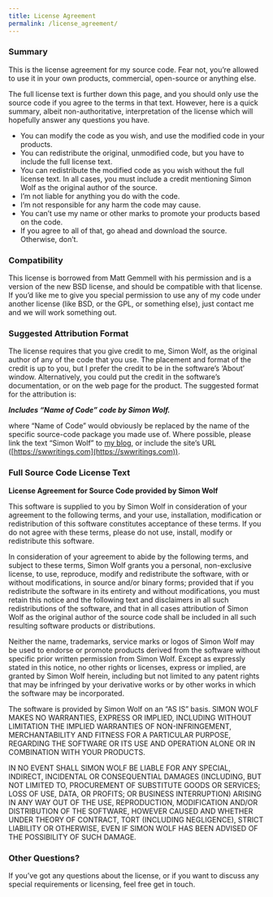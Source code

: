 ```yaml
---
title: License Agreement
permalink: /license_agreement/
---
```


### Summary

This is the license agreement for my source code. Fear not, you’re allowed to use it in your own products, commercial, open-source or anything else.

The full license text is further down this page, and you should only use the source code if you agree to the terms in that text. However, here is a quick summary, albeit non-authoritative, interpretation of the license which will hopefully answer any questions you have.

* You can modify the code as you wish, and use the modified code in your products.
* You can redistribute the original, unmodified code, but you have to include the full license text.
* You can redistribute the modified code as you wish without the full license text.
In all cases, you must include a credit mentioning Simon Wolf as the original author of the source.
* I’m not liable for anything you do with the code.
* I’m not responsible for any harm the code may cause.
* You can’t use my name or other marks to promote your products based on the code.
* If you agree to all of that, go ahead and download the source. Otherwise, don’t.

### Compatibility
This license is borrowed from Matt Gemmell with his permission and is a version of the new BSD license, and should be compatible with that license. If you’d like me to give you special permission to use any of my code under another license (like BSD, or the GPL, or something else), just contact me and we will work something out.

### Suggested Attribution Format
The license requires that you give credit to me, Simon Wolf, as the original author of any of the code that you use. The placement and format of the credit is up to you, but I prefer the credit to be in the software’s ‘About’ window. Alternatively, you could put the credit in the software’s documentation, or on the web page for the product. The suggested format for the attribution is:

***Includes “Name of Code” code by Simon Wolf.***

where “Name of Code” would obviously be replaced by the name of the specific source-code package you made use of. Where possible, please link the text “Simon Wolf” to [my blog](https://swwritings.com), or include the site’s URL ([https://swwritings.com](https://swwritings.com)).

### Full Source Code License Text

**License Agreement for Source Code provided by Simon Wolf**

This software is supplied to you by Simon Wolf in consideration of your agreement to the following terms, and your use, installation, modification or redistribution of this software constitutes acceptance of these terms. If you do not agree with these terms, please do not use, install, modify or redistribute this software.

In consideration of your agreement to abide by the following terms, and subject to these terms, Simon Wolf grants you a personal, non-exclusive license, to use, reproduce, modify and redistribute the software, with or without modifications, in source and/or binary forms; provided that if you redistribute the software in its entirety and without modifications, you must retain this notice and the following text and disclaimers in all such redistributions of the software, and that in all cases attribution of Simon Wolf as the original author of the source code shall be included in all such resulting software products or distributions.

Neither the name, trademarks, service marks or logos of Simon Wolf may be used to endorse or promote products derived from the software without specific prior written permission from Simon Wolf. Except as expressly stated in this notice, no other rights or licenses, express or implied, are granted by Simon Wolf herein, including but not limited to any patent rights that may be infringed by your derivative works or by other works in which the software may be incorporated.

The software is provided by Simon Wolf on an “AS IS” basis. SIMON WOLF MAKES NO WARRANTIES, EXPRESS OR IMPLIED, INCLUDING WITHOUT LIMITATION THE IMPLIED WARRANTIES OF NON-INFRINGEMENT, MERCHANTABILITY AND FITNESS FOR A PARTICULAR PURPOSE, REGARDING THE SOFTWARE OR ITS USE AND OPERATION ALONE OR IN COMBINATION WITH YOUR PRODUCTS.

IN NO EVENT SHALL SIMON WOLF BE LIABLE FOR ANY SPECIAL, INDIRECT, INCIDENTAL OR CONSEQUENTIAL DAMAGES (INCLUDING, BUT NOT LIMITED TO, PROCUREMENT OF SUBSTITUTE GOODS OR SERVICES; LOSS OF USE, DATA, OR PROFITS; OR BUSINESS INTERRUPTION) ARISING IN ANY WAY OUT OF THE USE, REPRODUCTION, MODIFICATION AND/OR DISTRIBUTION OF THE SOFTWARE, HOWEVER CAUSED AND WHETHER UNDER THEORY OF CONTRACT, TORT (INCLUDING NEGLIGENCE), STRICT LIABILITY OR OTHERWISE, EVEN IF SIMON WOLF HAS BEEN ADVISED OF THE POSSIBILITY OF SUCH DAMAGE.

### Other Questions?

If you’ve got any questions about the license, or if you want to discuss any special requirements or licensing, feel free get in touch.
